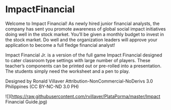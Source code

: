 # ImpactFinancial
Welcome to Impact Financial! As newly hired junior financial analysts, the company has sent you promote awareness of global social impact initiatives doing well in the stock market. You’ll be given a monthly budget to invest in the stock market. Do well and the organization leaders will approve your application to become a full fledge financial analyst!

Impact Financial Jr. is a version of the full game Impact Financial designed to cater classroom type settings with large number of players. These teacher’s components can be printed out or pre-rolled into a presentation. The students simply need the worksheet and a pen to play.

Designed by Ronald Villaver 
Attribution-NonCommercial-NoDerivs 3.0 Philippines (CC BY-NC-ND 3.0 PH)

![](https://raw.githubusercontent.com/rvillaver/PlataPorma/master/Impact Financial Guide.jpg)
